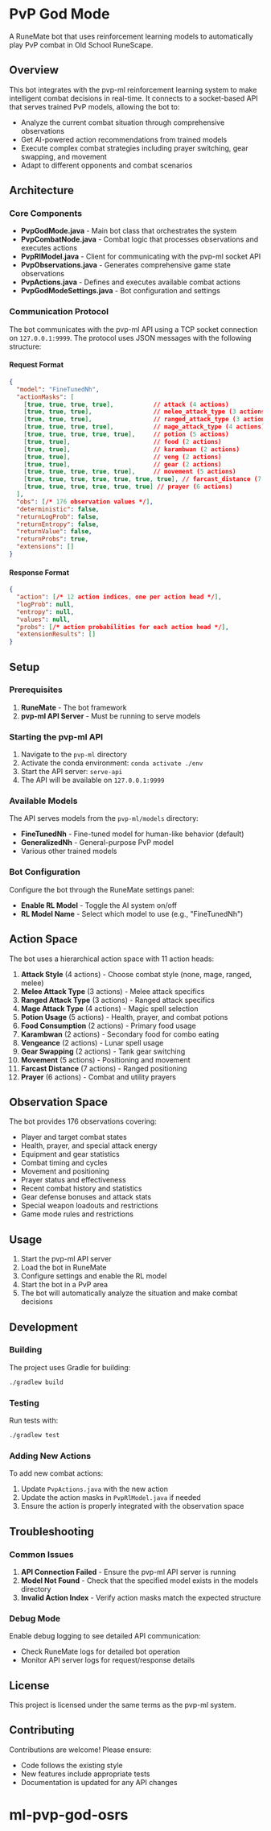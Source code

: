 # PvP God Mode

A RuneMate bot that uses reinforcement learning models to automatically play PvP combat in Old School RuneScape.

## Overview

This bot integrates with the pvp-ml reinforcement learning system to make intelligent combat decisions in real-time. It connects to a socket-based API that serves trained PvP models, allowing the bot to:

- Analyze the current combat situation through comprehensive observations
- Get AI-powered action recommendations from trained models
- Execute complex combat strategies including prayer switching, gear swapping, and movement
- Adapt to different opponents and combat scenarios

## Architecture

### Core Components

- **PvpGodMode.java** - Main bot class that orchestrates the system
- **PvpCombatNode.java** - Combat logic that processes observations and executes actions
- **PvpRlModel.java** - Client for communicating with the pvp-ml socket API
- **PvpObservations.java** - Generates comprehensive game state observations
- **PvpActions.java** - Defines and executes available combat actions
- **PvpGodModeSettings.java** - Bot configuration and settings

### Communication Protocol

The bot communicates with the pvp-ml API using a TCP socket connection on `127.0.0.1:9999`. The protocol uses JSON messages with the following structure:

#### Request Format
```json
{
  "model": "FineTunedNh",
  "actionMasks": [
    [true, true, true, true],           // attack (4 actions)
    [true, true, true],                 // melee_attack_type (3 actions)
    [true, true, true],                 // ranged_attack_type (3 actions)
    [true, true, true, true],           // mage_attack_type (4 actions)
    [true, true, true, true, true],     // potion (5 actions)
    [true, true],                       // food (2 actions)
    [true, true],                       // karambwan (2 actions)
    [true, true],                       // veng (2 actions)
    [true, true],                       // gear (2 actions)
    [true, true, true, true, true],     // movement (5 actions)
    [true, true, true, true, true, true, true], // farcast_distance (7 actions)
    [true, true, true, true, true, true] // prayer (6 actions)
  ],
  "obs": [/* 176 observation values */],
  "deterministic": false,
  "returnLogProb": false,
  "returnEntropy": false,
  "returnValue": false,
  "returnProbs": true,
  "extensions": []
}
```

#### Response Format
```json
{
  "action": [/* 12 action indices, one per action head */],
  "logProb": null,
  "entropy": null,
  "values": null,
  "probs": [/* action probabilities for each action head */],
  "extensionResults": []
}
```

## Setup

### Prerequisites

1. **RuneMate** - The bot framework
2. **pvp-ml API Server** - Must be running to serve models

### Starting the pvp-ml API

1. Navigate to the `pvp-ml` directory
2. Activate the conda environment: `conda activate ./env`
3. Start the API server: `serve-api`
4. The API will be available on `127.0.0.1:9999`

### Available Models

The API serves models from the `pvp-ml/models` directory:
- **FineTunedNh** - Fine-tuned model for human-like behavior (default)
- **GeneralizedNh** - General-purpose PvP model
- Various other trained models

### Bot Configuration

Configure the bot through the RuneMate settings panel:
- **Enable RL Model** - Toggle the AI system on/off
- **RL Model Name** - Select which model to use (e.g., "FineTunedNh")

## Action Space

The bot uses a hierarchical action space with 11 action heads:

1. **Attack Style** (4 actions) - Choose combat style (none, mage, ranged, melee)
2. **Melee Attack Type** (3 actions) - Melee attack specifics
3. **Ranged Attack Type** (3 actions) - Ranged attack specifics  
4. **Mage Attack Type** (4 actions) - Magic spell selection
5. **Potion Usage** (5 actions) - Health, prayer, and combat potions
6. **Food Consumption** (2 actions) - Primary food usage
7. **Karambwan** (2 actions) - Secondary food for combo eating
8. **Vengeance** (2 actions) - Lunar spell usage
9. **Gear Swapping** (2 actions) - Tank gear switching
10. **Movement** (5 actions) - Positioning and movement
11. **Farcast Distance** (7 actions) - Ranged positioning
12. **Prayer** (6 actions) - Combat and utility prayers

## Observation Space

The bot provides 176 observations covering:
- Player and target combat states
- Health, prayer, and special attack energy
- Equipment and gear statistics
- Combat timing and cycles
- Movement and positioning
- Prayer status and effectiveness
- Recent combat history and statistics
- Gear defense bonuses and attack stats
- Special weapon loadouts and restrictions
- Game mode rules and restrictions

## Usage

1. Start the pvp-ml API server
2. Load the bot in RuneMate
3. Configure settings and enable the RL model
4. Start the bot in a PvP area
5. The bot will automatically analyze the situation and make combat decisions

## Development

### Building

The project uses Gradle for building:
```bash
./gradlew build
```

### Testing

Run tests with:
```bash
./gradlew test
```

### Adding New Actions

To add new combat actions:
1. Update `PvpActions.java` with the new action
2. Update the action masks in `PvpRlModel.java` if needed
3. Ensure the action is properly integrated with the observation space

## Troubleshooting

### Common Issues

1. **API Connection Failed** - Ensure the pvp-ml API server is running
2. **Model Not Found** - Check that the specified model exists in the models directory
3. **Invalid Action Index** - Verify action masks match the expected structure

### Debug Mode

Enable debug logging to see detailed API communication:
- Check RuneMate logs for detailed bot operation
- Monitor API server logs for request/response details

## License

This project is licensed under the same terms as the pvp-ml system.

## Contributing

Contributions are welcome! Please ensure:
- Code follows the existing style
- New features include appropriate tests
- Documentation is updated for any API changes
# ml-pvp-god-osrs
